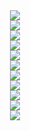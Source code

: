 
<div align="center"> <img src="https://res.cloudinary.com/dvzingci9/image/upload/v1694952312/personal/Screenshot_2023-09-17_at_19.01.39_lcpqjz.png"> </div>
<div align="center"> <img src="https://res.cloudinary.com/dvzingci9/image/upload/v1694952310/personal/Screenshot_2023-09-17_at_19.04.02_duwuue.png"> </div>
<div align="center"> <img src="https://res.cloudinary.com/dvzingci9/image/upload/v1694952304/personal/Screenshot_2023-09-17_at_19.02.06_s37xsr.png"> </div>
<div align="center"> <img src="https://res.cloudinary.com/dvzingci9/image/upload/v1694952303/personal/Screenshot_2023-09-17_at_19.02.21_doojeu.png"> </div>
<div align="center"> <img src="https://res.cloudinary.com/dvzingci9/image/upload/v1694952306/personal/Screenshot_2023-09-17_at_19.02.36_jtdtmf.png"> </div>
<div align="center"> <img src="https://res.cloudinary.com/dvzingci9/image/upload/v1694952307/personal/Screenshot_2023-09-17_at_19.03.03_zpyynh.png"> </div>
<div align="center"> <img src="https://res.cloudinary.com/dvzingci9/image/upload/v1694952303/personal/Screenshot_2023-09-17_at_19.03.14_hedjo3.png"> </div>
<div align="center"> <img src="https://res.cloudinary.com/dvzingci9/image/upload/v1694952306/personal/Screenshot_2023-09-17_at_19.03.22_rtuwau.png"> </div>
<div align="center"> <img src="https://res.cloudinary.com/dvzingci9/image/upload/v1694952302/personal/Screenshot_2023-09-17_at_19.02.53_nbc8vl.png"> </div>
<div align="center"> <img src="https://res.cloudinary.com/dvzingci9/image/upload/v1694952309/personal/Screenshot_2023-09-17_at_19.03.30_xqjzin.png"> </div>
<div align="center"> <img src="https://res.cloudinary.com/dvzingci9/image/upload/v1694952308/personal/Screenshot_2023-09-17_at_19.03.37_yh94vd.png"> </div>
